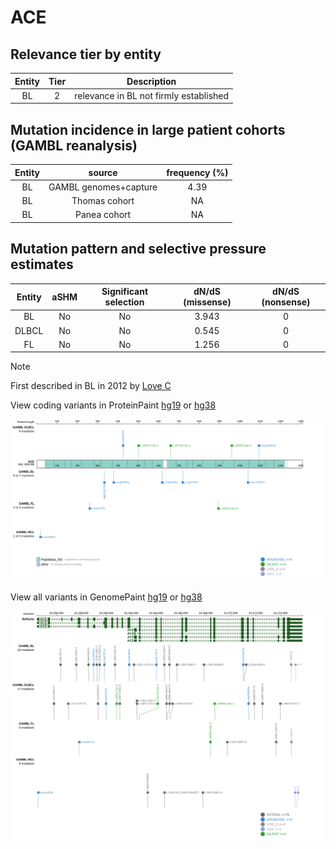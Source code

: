 # ACE

## Relevance tier by entity

|Entity|Tier|Description                           |
|:------:|:----:|--------------------------------------|
|BL    |2   |relevance in BL not firmly established|

## Mutation incidence in large patient cohorts (GAMBL reanalysis)

|Entity|source               |frequency (%)|
|:------:|:---------------------:|:-------------:|
|BL    |GAMBL genomes+capture|4.39         |
|BL    |Thomas cohort        |  NA         |
|BL    |Panea cohort         |  NA         |

## Mutation pattern and selective pressure estimates

|Entity|aSHM|Significant selection|dN/dS (missense)|dN/dS (nonsense)|
|:------:|:----:|:---------------------:|:----------------:|:----------------:|
|BL    |No  |No                   |3.943           |0               |
|DLBCL |No  |No                   |0.545           |0               |
|FL    |No  |No                   |1.256           |0               |


> [!NOTE]
> First described in BL in 2012 by [Love C](https://pubmed.ncbi.nlm.nih.gov/23143597)


View coding variants in ProteinPaint [hg19](https://morinlab.github.io/LLMPP/GAMBL/ACE_protein.html)  or [hg38](https://morinlab.github.io/LLMPP/GAMBL/ACE_protein_hg38.html)

![image](images/proteinpaint/ACE_NM_000789.svg)

View all variants in GenomePaint [hg19](https://morinlab.github.io/LLMPP/GAMBL/ACE.html)  or [hg38](https://morinlab.github.io/LLMPP/GAMBL/ACE_hg38.html)

![image](images/proteinpaint/ACE.svg)
